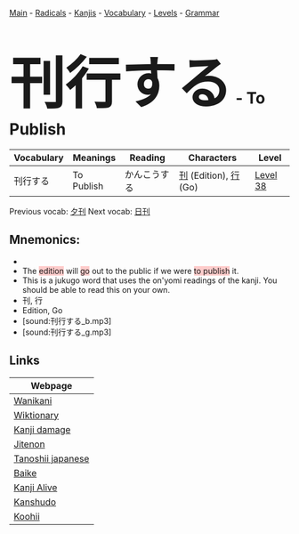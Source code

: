 <style> bigfont {font-size: 100px}</style>
[Main](../README.md) -
[Radicals](../radicals.md) -
[Kanjis](../kanjis.md) -
[Vocabulary](../vocabulary.md) -
[Levels](../levels.md) -
[Grammar](../grammar.md)
# <bigfont> 刊行する</bigfont> - To Publish 

| Vocabulary | Meanings | Reading | Characters | Level |
| --- | --- | --- | --- | --- |
| 刊行する | To Publish | かんこうする |  [刊](../kanjis/刊.md) (Edition), [行](../kanjis/行.md) (Go) | [Level 38](../levels/wk_level38.md) |

Previous vocab: [夕刊](夕刊.md) Next vocab: [日刊](日刊.md) 

## Mnemonics:

* 
* The <span style="background-color:#ffcccb"> edition</span> will <span style="background-color:#ffcccb"> go</span> out to the public if we were <span style="background-color:#ffcccb"> to publish</span> it.
* This is a jukugo word that uses the on'yomi readings of the kanji. You should be able to read this on your own.
* 刊, 行
* Edition, Go
* [sound:刊行する_b.mp3]
* [sound:刊行する_g.mp3]


## Links 

| Webpage |
| --- |
| [Wanikani          ](https://www.wanikani.com/kanji/刊行する) |
| [Wiktionary        ](https://en.wiktionary.org/wiki/刊行する) |
| [Kanji damage      ](http://www.kanjidamage.com/kanji/search?utf8=✓&q=刊行する) |
| [Jitenon           ](https://jitenon.com/kanji/刊行する) |
| [Tanoshii japanese ](https://www.tanoshiijapanese.com/dictionary/kanji.cfm?k=刊行する) |
| [Baike             ](https://baike.baidu.com/item/刊行する) |
| [Kanji Alive       ](https://app.kanjialive.com/刊行する) |
| [Kanshudo          ](https://www.kanshudo.com/searchmn?q=刊行する) |
| [Koohii            ](https://kanji.koohii.com/study/kanji/刊行する) |
